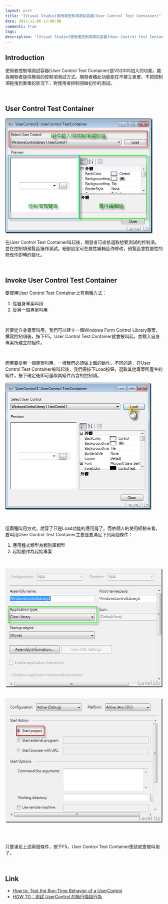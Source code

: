 ```yaml
---
layout: post
title: "[Visual Studio]使用者控制項測試容器(User Control Test Container)"
date: 2013-11-06 12:00:00
comments: true
tags: 
description: "[Visual Studio]使用者控制項測試容器(User Control Test Container)"
---
```

<h2>Introduction</h2>  <p>使用者控制項測試容器(User Control Test Container)是VS2005加入的功能，能為開發者提供簡易的控制項測試方式。開發者藉此功能能在不建立表單、不把控制項拖曳到表單的狀況下，對使用者控制項做初步的測試。</p>  <p> </p>  <h2>User Control Test Container</h2>  <p><img style="border-bottom: 0px; border-left: 0px; display: inline; border-top: 0px; border-right: 0px" title="image" border="0" alt="image" src="\images\posts\cb0d72c5-7eaa-4434-9cf1-b1e74e2a453e\image_thumb_1.png" width="472" height="369" /></a> </p>  <p>在User Control Test Container叫起後，開發者可直接選取想要測試的控制項，並在控制項預覽區操作測試。細部設定可在屬性編輯區作修改，預覽區會對屬性的修改作即時的變化。</p>  <p> </p>  <h2>Invoke User Control Test Container</h2>  <p>要使用User Control Test Container上有兩種方式：</p>  <ol>   <li>從自身專案叫用</li>    <li>從另一個專案叫用</li> </ol>  <p> </p>  <p>若要從自身專案叫用，我們可以建立一個Windows Form Control Library專案，撰寫控制項後，按下F5。User Control Test Container就會被叫起，並載入自身專案所建立的組件。</p>  <p> </p>  <p>而若要從另一個專案叫用，一樣我們必須做上面的動作。不同的是，在User Control Test Container被叫起後，我們需按下Load按鈕，選取其他專案所產生的組件，按下確定後即可選取其組件內含的控制項。</p>  <p><a href="http://files.dotblogs.com.tw/larrynung/1002/UserControlTestContainer_81FA/image_10.png"><img style="border-bottom: 0px; border-left: 0px; display: inline; border-top: 0px; border-right: 0px" title="image" border="0" alt="image" src="\images\posts\cb0d72c5-7eaa-4434-9cf1-b1e74e2a453e\image_thumb_4.png" width="468" height="407" /></a> </p>  <p> </p>  <p>這兩種叫用方式，說穿了只是Load功能的應用罷了。而依個人的使用經驗來看，要叫用User Control Test Container主要是要滿足下列兩個條件：</p>  <ol>   <li>應用程式類型為類別庫類型</li>    <li>起始動作為起始專案</li> </ol>  <p> </p>  <p><a href="http://files.dotblogs.com.tw/larrynung/1002/UserControlTestContainer_81FA/image_6.png"><img style="border-bottom: 0px; border-left: 0px; display: inline; border-top: 0px; border-right: 0px" title="image" border="0" alt="image" src="\images\posts\cb0d72c5-7eaa-4434-9cf1-b1e74e2a453e\image_thumb_2.png" width="540" height="381" /></a> </p>  <p><a href="http://files.dotblogs.com.tw/larrynung/1002/UserControlTestContainer_81FA/image_8.png"><img style="border-bottom: 0px; border-left: 0px; display: inline; border-top: 0px; border-right: 0px" title="image" border="0" alt="image" src="\images\posts\cb0d72c5-7eaa-4434-9cf1-b1e74e2a453e\image_thumb_3.png" width="555" height="399" /></a> </p>  <p> </p>  <p>只要滿足上述兩個條件，按下F5，User Control Test Container應該就會被叫用了。</p>  <p> </p>  <h2>Link</h2>  <ul>   <li><a href="http://msdn.microsoft.com/en-us/library/ms171738.aspx" target="_blank">How to: Test the Run-Time Behavior of a UserControl</a></li>    <li><a href="http://msdn.microsoft.com/zh-tw/library/ms171738(VS.80).aspx" target="_blank">HOW TO：測試 UserControl 的執行階段行為</li> </ul>